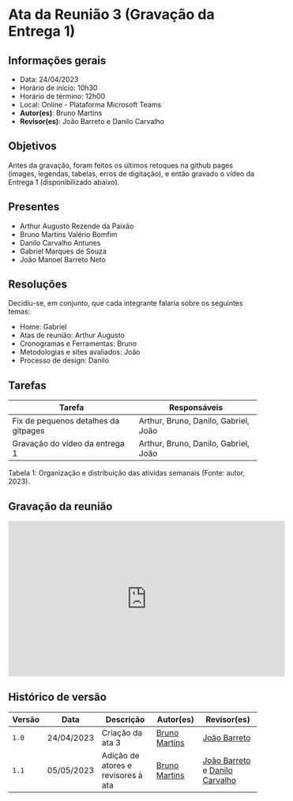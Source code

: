 # Ata da Reunião 3 (Gravação da Entrega 1)

## Informações gerais
- Data: 24/04/2023
- Horário de início: 10h30
- Horário de término: 12h00
- Local: Online - Plataforma Microsoft Teams
- **Autor(es)**: Bruno Martins
- **Revisor(es)**: João Barreto e Danilo Carvalho

## Objetivos
Antes da gravação, foram feitos os últimos retoques na github pages (images, legendas, tabelas, erros de digitação), e então gravado o vídeo da Entrega 1 (disponibilizado abaixo).

## Presentes
- Arthur Augusto Rezende da Paixão
- Bruno Martins Valério Bomfim
- Danilo Carvalho Antunes
- Gabriel Marques de Souza
- João Manoel Barreto Neto

## Resoluções
Decidiu-se, em conjunto, que cada integrante falaria sobre os seguintes temas:

- Home: Gabriel
- Atas de reunião: Arthur Augusto
- Cronogramas e Ferramentas: Bruno
- Metodologias e sites avaliados: João
- Processo de design: Danilo

## Tarefas
| Tarefa | Responsáveis |
| ---- | ---- |
| Fix de pequenos detalhes da gitpages | Arthur, Bruno, Danilo, Gabriel, João |
| Gravação do vídeo da entrega 1 | Arthur, Bruno, Danilo, Gabriel, João |

Tabela 1: Organização e distribuição das atividas semanais (Fonte: autor, 2023).

## Gravação da reunião
<iframe width="560" height="315" src="https://www.youtube.com/embed/xdp7TSaSQKo" title="YouTube video player" frameborder="0" allow="accelerometer; autoplay; clipboard-write; encrypted-media; gyroscope; picture-in-picture; web-share" allowfullscreen></iframe>

## Histórico de versão
| Versão | Data | Descrição | Autor(es) | Revisor(es) |
| --- | --- | --- | --- | --- |
|  `1.0`   | 24/04/2023 | Criação da ata 3 | [Bruno Martins](https://github.com/gitbmvb) | [João Barreto](https://github.com/JoaoBarreto03) |
|  `1.1`   | 05/05/2023 | Adição de atores e revisores à ata | [Bruno Martins](https://github.com/gitbmvb) | [João Barreto](https://github.com/JoaoBarreto03) e [Danilo Carvalho](https://github.com/Danilo-Carvalho-Antunes) |
